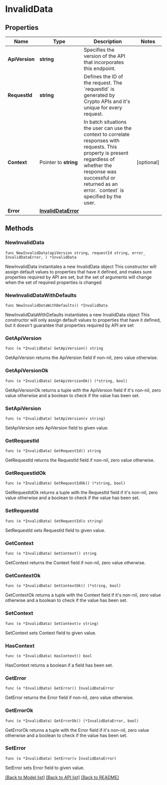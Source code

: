 # InvalidData

## Properties

Name | Type | Description | Notes
------------ | ------------- | ------------- | -------------
**ApiVersion** | **string** | Specifies the version of the API that incorporates this endpoint. | 
**RequestId** | **string** | Defines the ID of the request. The &#x60;requestId&#x60; is generated by Crypto APIs and it&#39;s unique for every request. | 
**Context** | Pointer to **string** | In batch situations the user can use the context to correlate responses with requests. This property is present regardless of whether the response was successful or returned as an error. &#x60;context&#x60; is specified by the user. | [optional] 
**Error** | [**InvalidDataError**](InvalidDataError.md) |  | 

## Methods

### NewInvalidData

`func NewInvalidData(apiVersion string, requestId string, error_ InvalidDataError, ) *InvalidData`

NewInvalidData instantiates a new InvalidData object
This constructor will assign default values to properties that have it defined,
and makes sure properties required by API are set, but the set of arguments
will change when the set of required properties is changed

### NewInvalidDataWithDefaults

`func NewInvalidDataWithDefaults() *InvalidData`

NewInvalidDataWithDefaults instantiates a new InvalidData object
This constructor will only assign default values to properties that have it defined,
but it doesn't guarantee that properties required by API are set

### GetApiVersion

`func (o *InvalidData) GetApiVersion() string`

GetApiVersion returns the ApiVersion field if non-nil, zero value otherwise.

### GetApiVersionOk

`func (o *InvalidData) GetApiVersionOk() (*string, bool)`

GetApiVersionOk returns a tuple with the ApiVersion field if it's non-nil, zero value otherwise
and a boolean to check if the value has been set.

### SetApiVersion

`func (o *InvalidData) SetApiVersion(v string)`

SetApiVersion sets ApiVersion field to given value.


### GetRequestId

`func (o *InvalidData) GetRequestId() string`

GetRequestId returns the RequestId field if non-nil, zero value otherwise.

### GetRequestIdOk

`func (o *InvalidData) GetRequestIdOk() (*string, bool)`

GetRequestIdOk returns a tuple with the RequestId field if it's non-nil, zero value otherwise
and a boolean to check if the value has been set.

### SetRequestId

`func (o *InvalidData) SetRequestId(v string)`

SetRequestId sets RequestId field to given value.


### GetContext

`func (o *InvalidData) GetContext() string`

GetContext returns the Context field if non-nil, zero value otherwise.

### GetContextOk

`func (o *InvalidData) GetContextOk() (*string, bool)`

GetContextOk returns a tuple with the Context field if it's non-nil, zero value otherwise
and a boolean to check if the value has been set.

### SetContext

`func (o *InvalidData) SetContext(v string)`

SetContext sets Context field to given value.

### HasContext

`func (o *InvalidData) HasContext() bool`

HasContext returns a boolean if a field has been set.

### GetError

`func (o *InvalidData) GetError() InvalidDataError`

GetError returns the Error field if non-nil, zero value otherwise.

### GetErrorOk

`func (o *InvalidData) GetErrorOk() (*InvalidDataError, bool)`

GetErrorOk returns a tuple with the Error field if it's non-nil, zero value otherwise
and a boolean to check if the value has been set.

### SetError

`func (o *InvalidData) SetError(v InvalidDataError)`

SetError sets Error field to given value.



[[Back to Model list]](../README.md#documentation-for-models) [[Back to API list]](../README.md#documentation-for-api-endpoints) [[Back to README]](../README.md)


